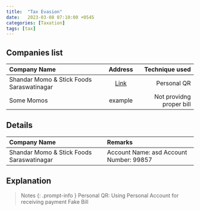 ```yaml
---
title:  "Tax Evasion"
date:   2023-03-08 07:10:00 +0545
categories: [Taxation] 
tags: [tax] 
---
```


## Companies list
|Company Name | Address | Technique used |
|:---|:---:|---:|
|Shandar Momo & Stick Foods Saraswatinagar| [Link](https://maps.app.goo.gl/biwBZQDzkkh6sVX46?g_st=ic)  | Personal QR |
|Some Momos|example| Not providng proper bill |


## Details
| Company Name | Remarks |
|:---|:---|
| Shandar Momo & Stick Foods Saraswatinagar | Account Name: asd Account Number: 99857|




## Explanation
> Notes
{: .prompt-info }
Personal QR: Using Personal Account for receiving payment
Fake Bill

